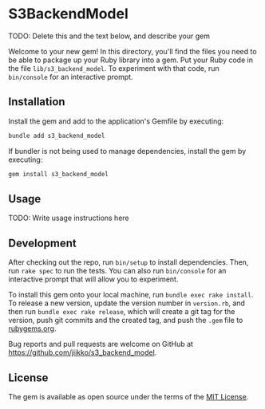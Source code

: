 # S3BackendModel

TODO: Delete this and the text below, and describe your gem

Welcome to your new gem! In this directory, you'll find the files you need to be able to package up your Ruby library into a gem. Put your Ruby code in the file `lib/s3_backend_model`. To experiment with that code, run `bin/console` for an interactive prompt.

## Installation

Install the gem and add to the application's Gemfile by executing:

```bash
bundle add s3_backend_model
```

If bundler is not being used to manage dependencies, install the gem by executing:

```bash
gem install s3_backend_model
```

## Usage

TODO: Write usage instructions here

## Development

After checking out the repo, run `bin/setup` to install dependencies. Then, run `rake spec` to run the tests. You can also run `bin/console` for an interactive prompt that will allow you to experiment.

To install this gem onto your local machine, run `bundle exec rake install`. To release a new version, update the version number in `version.rb`, and then run `bundle exec rake release`, which will create a git tag for the version, push git commits and the created tag, and push the `.gem` file to [rubygems.org](https://rubygems.org).


Bug reports and pull requests are welcome on GitHub at https://github.com/jiikko/s3_backend_model.

## License

The gem is available as open source under the terms of the [MIT License](https://opensource.org/licenses/MIT).
